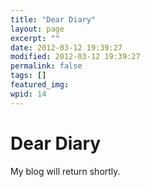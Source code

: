 ```yaml
---
title: "Dear Diary"
layout: page
excerpt: ""
date: 2012-03-12 19:39:27
modified: 2012-03-12 19:39:27
permalink: false
tags: []
featured_img: 
wpid: 14
---
```


# Dear Diary

My blog will return shortly.